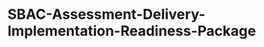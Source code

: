SBAC-Assessment-Delivery-Implementation-Readiness-Package
=========================================================
